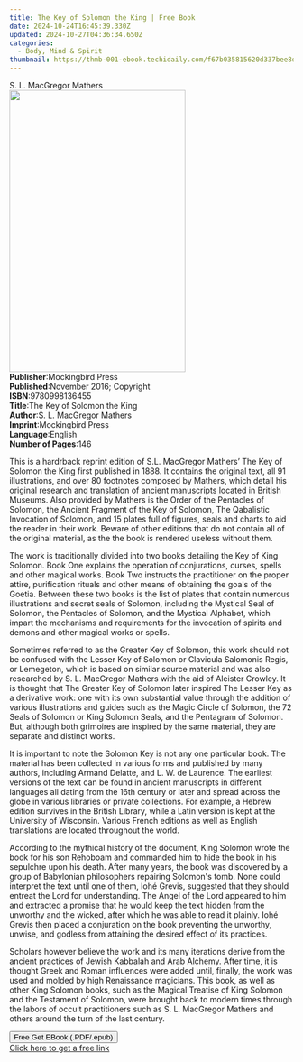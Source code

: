```yaml
---
title: The Key of Solomon the King | Free Book
date: 2024-10-24T16:45:39.330Z
updated: 2024-10-27T04:36:34.650Z
categories:
  - Body, Mind & Spirit
thumbnail: https://thmb-001-ebook.techidaily.com/f67b035815620d337bee8d1b712a98b464ad50c36848d53c4250e233a9f65fa4.jpg
---
```

<main id="book-container">
  <div class="flex flex-col">
    <div class="book-brief flex-1 py-6 px-4 sm:p-6 md:py-10 md:px-8">
      <!-- brief-->
      <div class="book-brief-main">S. L. MacGregor Mathers</div>
    </div>
    <div
      class="book-meta-info flex-1 grid gap-4 col-start-1 col-end-3 row-start-1 sm:mb-6 sm:grid-cols-4 lg:gap-6 lg:col-start-2 lg:row-end-6 lg:row-span-6 lg:mb-0"
    >
      <div
        class="book-meta-info-left place-content-center mt-4 p-4 text-sm leading-6 col-start-2 col-span-2 dark:text-slate-400"
      >
        <img
          class="w-full h-500 object-cover rounded-lg sm:h-255 sm:col-span-2 lg:col-span-full"
          src="https://img-001-ebook.techidaily.com/ee6eed4e890b9244594ac438e02e913b28a4ecf5edcd8504c807aeca79f1fbc8.jpg"
          alt=""
          width="312"
          height="500"
        />
      </div>
      <div
        class="book-meta-info-right mt-2 col-start-1 row-start-2 col-span-3 self-center"
      >
        <!-- meta data  -->
        <div class="flex flex-col px-4 md:px-8">
          <div class="flex-1">
            <strong>Publisher</strong>:<span class="px-2"
              >Mockingbird Press</span
            >
          </div>
          <div class="flex-1">
            <strong>Published</strong>:<span class="px-2"
              >November 2016; Copyright</span
            >
          </div>
          <div class="flex-1">
            <strong>ISBN</strong>:<span class="px-2">9780998136455</span>
          </div>
          <div class="flex-1">
            <strong>Title</strong>:<span class="px-2"
              >The Key of Solomon the King</span
            >
          </div>
          <div class="flex-1">
            <strong>Author</strong>:<span class="px-2"
              >S. L. MacGregor Mathers</span
            >
          </div>
          <div class="flex-1">
            <strong>Imprint</strong>:<span class="px-2">Mockingbird Press</span>
          </div>
          <div class="flex-1">
            <strong>Language</strong>:<span class="px-2">English</span>
          </div>
          <div class="flex-1">
            <strong>Number of Pages</strong>:<span class="px-2">146</span>
          </div>
        </div>
      </div>
    </div>
    <div class="book-description flex-1 py-6 px-4 sm:p-6 md:py-10 md:px-8">
      <div class="book-description-main">
        <div accordion-content="" id="description">
          <p>
            This is a hardrback reprint edition of S.L. MacGregor Mathers’ The
            Key of Solomon the King first published in 1888. It contains the
            original text, all 91 illustrations, and over 80 footnotes composed
            by Mathers, which detail his original research and translation of
            ancient manuscripts located in British Museums. Also provided by
            Mathers is the Order of the Pentacles of Solomon, the Ancient
            Fragment of the Key of Solomon, The Qabalistic Invocation of
            Solomon, and 15 plates full of figures, seals and charts to aid the
            reader in their work. Beware of other editions that do not contain
            all of the original material, as the the book is rendered useless
            without them.
          </p>
          <p>
            The work is traditionally divided into two books detailing the Key
            of King Solomon. Book One explains the operation of conjurations,
            curses, spells and other magical works. Book Two instructs the
            practitioner on the proper attire, purification rituals and other
            means of obtaining the goals of the Goetia. Between these two books
            is the list of plates that contain numerous illustrations and secret
            seals of Solomon, including the Mystical Seal of Solomon, the
            Pentacles of Solomon, and the Mystical Alphabet, which impart the
            mechanisms and requirements for the invocation of spirits and demons
            and other magical works or spells.
          </p>
          <p>
            Sometimes referred to as the Greater Key of Solomon, this work
            should not be confused with the Lesser Key of Solomon or Clavicula
            Salomonis Regis, or Lemegeton, which is based on similar source
            material and was also researched by S. L. MacGregor Mathers with the
            aid of Aleister Crowley. It is thought that The Greater Key of
            Solomon later inspired The Lesser Key as a derivative work: one with
            its own substantial value through the addition of various
            illustrations and guides such as the Magic Circle of Solomon, the 72
            Seals of Solomon or King Solomon Seals, and the Pentagram of
            Solomon. But, although both grimoires are inspired by the same
            material, they are separate and distinct works.
          </p>
          <p>
            It is important to note the Solomon Key is not any one particular
            book. The material has been collected in various forms and published
            by many authors, including Armand Delatte, and L. W. de Laurence.
            The earliest versions of the text can be found in ancient
            manuscripts in different languages all dating from the 16th century
            or later and spread across the globe in various libraries or private
            collections. For example, a Hebrew edition survives in the British
            Library, while a Latin version is kept at the University of
            Wisconsin. Various French editions as well as English translations
            are located throughout the world.
          </p>
          <p>
            According to the mythical history of the document, King Solomon
            wrote the book for his son Rehoboam and commanded him to hide the
            book in his sepulchre upon his death. After many years, the book was
            discovered by a group of Babylonian philosophers repairing Solomon's
            tomb. None could interpret the text until one of them, Iohé Grevis,
            suggested that they should entreat the Lord for understanding. The
            Angel of the Lord appeared to him and extracted a promise that he
            would keep the text hidden from the unworthy and the wicked, after
            which he was able to read it plainly. Iohé Grevis then placed a
            conjuration on the book preventing the unworthy, unwise, and godless
            from attaining the desired effect of its practices.
          </p>
          <p>
            Scholars however believe the work and its many iterations derive
            from the ancient practices of Jewish Kabbalah and Arab Alchemy.
            After time, it is thought Greek and Roman influences were added
            until, finally, the work was used and molded by high Renaissance
            magicians. This book, as well as other King Solomon books, such as
            the Magical Treatise of King Solomon and the Testament of Solomon,
            were brought back to modern times through the labors of occult
            practitioners such as S. L. MacGregor Mathers and others around the
            turn of the last century.
          </p>
        </div>
        <div class="accordion-fader"></div>
      </div>
    </div>
    <div class="book-excerpts flex-1 py-6 px-4 sm:p-6 md:py-10 md:px-8"></div>
    <div
      class="book-about-author flex-1 py-6 px-4 sm:p-6 md:py-10 md:px-8"
    ></div>
    <div class="book-free-get flex-1 py-6 px-4 sm:p-6 md:py-10 md:px-8">
      <button
        id="btn-free-get"
        class="bg-blue-500 hover:bg-blue-700 text-white font-bold py-2 px-4 rounded"
      >
        Free Get EBook (.PDF/.epub)
      </button>
      <div id="countdown-display" class="px-2 text-lg mt-2"></div>
      <a
        id="free-link"
        class="hidden bg-blue-500 hover:bg-blue-700 text-white font-bold py-2 px-4 rounded"
        href="https://www.ebooks.com/en-us/book/210255178/the-key-of-solomon-the-king/s-l-macgregor-mathers/"
        target="_blank"
        >Click here to get a free link</a
      >
    </div>
    <script>
      let countdownTime = 0;
      let countdownInterval = null;
      document
        .getElementById('btn-free-get')
        .addEventListener('click', startCountdown);
      function startCountdown() {
        countdownTime = new Date().getTime() + 60000 * 3;
        countdownInterval = setInterval(updateCountdown, 1000);
        document.getElementById('btn-free-get').disabled = true;
        document
          .getElementById('btn-free-get')
          .classList.add('bg-gray-500', 'cursor-not-allowed');
      }
      function updateCountdown() {
        let currentTime = new Date().getTime();
        let timeLeft = countdownTime - currentTime;
        let secondsLeft = Math.floor(timeLeft / 1000);
        document.getElementById('countdown-display').innerHTML =
          `Remaining time: ${secondsLeft} seconds.`;
        if (secondsLeft <= 0) {
          clearInterval(countdownInterval);
          document.getElementById('btn-free-get').classList.add('hidden');
          document.getElementById('free-link').classList.remove('hidden');
          document.getElementById('countdown-display').innerHTML = '';
        }
      }
    </script>
  </div>
</main>

<ins class="adsbygoogle"
      style="display:block"
      data-ad-client="ca-pub-7571918770474297"
      data-ad-slot="8358498916"
      data-ad-format="auto"
      data-full-width-responsive="true"></ins>
    